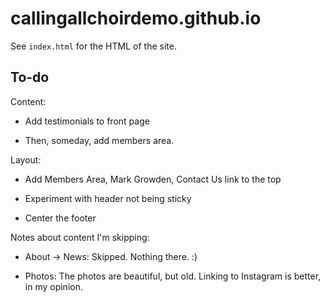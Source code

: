 # callingallchoirdemo.github.io

See `index.html` for the HTML of the site.

## To-do

Content:

- Add testimonials to front page

- Then, someday, add members area.

Layout:

- Add Members Area, Mark Growden, Contact Us link to the top

- Experiment with header not being sticky

- Center the footer

Notes about content I'm skipping:

- About -> News: Skipped. Nothing there. :)

- Photos: The photos are beautiful, but old. Linking to Instagram is better, in my opinion.

